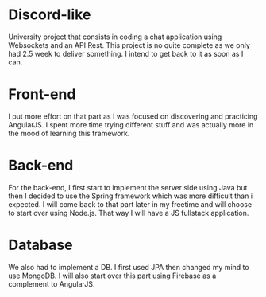 # Discord-like
University project that consists in coding a chat application using Websockets and an API Rest. 
This project is no quite complete as we only had 2.5 week to deliver something. I intend to get back to it as soon as I can. 

# Front-end
I put more effort on that part as I was focused on discovering and practicing AngularJS. 
I spent more time trying different stuff and was actually more in the mood of learning this framework.

# Back-end
For the back-end, I first start to implement the server side using Java but then I decided to use the Spring framework which was more difficult than i expected.
I will come back to that part later in my freetime and will choose to start over using Node.js. That way I will have a JS fullstack application.

# Database
We also had to implement a DB. I first used JPA then changed my mind to use MongoDB. 
I will also start over this part using Firebase as a complement to AngularJS.
